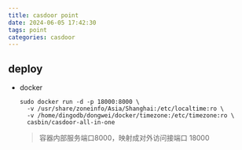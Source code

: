 ```yaml
---
title: casdoor point
date: 2024-06-05 17:42:30
tags: point
categories: casdoor
---
```




## deploy

- docker

  ```shell
  sudo docker run -d -p 18000:8000 \
    -v /usr/share/zoneinfo/Asia/Shanghai:/etc/localtime:ro \
    -v /home/dingodb/dongwei/docker/timezone:/etc/timezone:ro \
    casbin/casdoor-all-in-one
  ```

  > 容器内部服务端口8000，映射成对外访问接端口 18000

